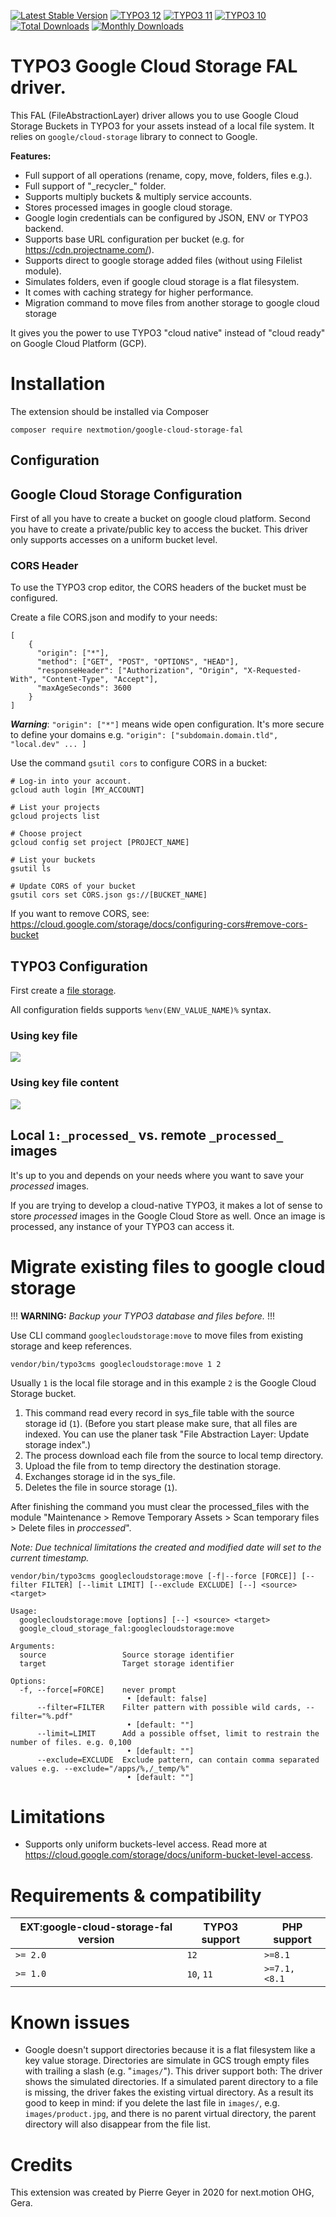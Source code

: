 [![Latest Stable Version](http://poser.pugx.org/nextmotion/google-cloud-storage-fal/v)](https://extensions.typo3.org/extension/google_cloud_storage_fal)
[![TYPO3 12](https://img.shields.io/badge/TYPO3-12-orange.svg)](https://get.typo3.org/version/12)
[![TYPO3 11](https://img.shields.io/badge/TYPO3-11-orange.svg)](https://get.typo3.org/version/11)
[![TYPO3 10](https://img.shields.io/badge/TYPO3-10-orange.svg)](https://get.typo3.org/version/10)
[![Total Downloads](https://poser.pugx.org/nextmotion/google-cloud-storage-fal/d/total)](https://packagist.org/packages/nextmotion/google-cloud-storage-fal)
[![Monthly Downloads](https://poser.pugx.org/nextmotion/google-cloud-storage-fal/d/monthly)](https://packagist.org/packages/nextmotion/google-cloud-storage-fal)

# TYPO3 Google Cloud Storage FAL driver.

This FAL (FileAbstractionLayer) driver allows you to use Google Cloud Storage Buckets in TYPO3 for your assets instead of a local file system. It relies on ```google/cloud-storage``` library to connect to Google.

**Features:**
- Full support of all operations (rename, copy, move, folders, files e.g.).
- Full support of "\_recycler\_" folder.
- Supports multiply buckets & multiply service accounts.
- Stores processed images in google cloud storage.
- Google login credentials can be configured by JSON, ENV or TYPO3 backend.
- Supports base URL configuration per bucket (e.g. for https://cdn.projectname.com/). 
- Supports direct to google storage added files (without using Filelist module).
- Simulates folders, even if google cloud storage is a flat filesystem.
- It comes with caching strategy for higher performance. 
- Migration command to move files from another storage to google cloud storage

It gives you the power to use TYPO3 "cloud native" instead of "cloud ready" on Google Cloud Platform (GCP).

# Installation

The extension should be installed via Composer

```
composer require nextmotion/google-cloud-storage-fal
```

## Configuration

## Google Cloud Storage Configuration

First of all you have to create a bucket on google cloud platform. Second you have to create a private/public key to access the bucket. This driver only supports accesses on a uniform bucket level. 

### CORS Header

To use the TYPO3 crop editor, the CORS headers of the bucket must be configured.

Create a file CORS.json and modify to your needs:  
```
[
    {
      "origin": ["*"],
      "method": ["GET", "POST", "OPTIONS", "HEAD"],
      "responseHeader": ["Authorization", "Origin", "X-Requested-With", "Content-Type", "Accept"],
      "maxAgeSeconds": 3600
    }
]
```

***Warning***: `"origin": ["*"]` means wide open configuration. It's more secure to define your domains e.g. 
`"origin": ["subdomain.domain.tld", "local.dev" ... ] `


Use the command `gsutil cors` to configure CORS in a bucket:
```
# Log-in into your account.
gcloud auth login [MY_ACCOUNT]

# List your projects
gcloud projects list

# Choose project
gcloud config set project [PROJECT_NAME]

# List your buckets
gsutil ls

# Update CORS of your bucket
gsutil cors set CORS.json gs://[BUCKET_NAME]
```

If you want to remove CORS, see: https://cloud.google.com/storage/docs/configuring-cors#remove-cors-bucket

## TYPO3 Configuration

First create a [file storage](https://docs.typo3.org/m/typo3/reference-coreapi/master/en-us/ApiOverview/Fal/Administration/Storages.html).

All configuration fields supports `%env(ENV_VALUE_NAME)%` syntax. 

### Using key file

![](Documentation/Screenshots/driver-configuration-json-key-file.png)

### Using key file content

![](Documentation/Screenshots/driver-configuration-json-key-value.png)

## Local `1:_processed_` vs. remote `_processed_` images

It's up to you and depends on your needs where you want to save your _processed_ images. 

If you are trying to develop a cloud-native TYPO3, it makes a lot of sense to store _processed_ images in the Google Cloud Store as well. Once an image is processed, any instance of your TYPO3 can access it. 

# Migrate existing files to google cloud storage 

!!!
**WARNING:** *Backup your TYPO3 database and files before.* 
!!!

Use CLI command `googlecloudstorage:move` to move files from existing storage and keep references.

```
vendor/bin/typo3cms googlecloudstorage:move 1 2
```
Usually `1` is the local file storage and in this example `2` is the Google Cloud Storage bucket.

1. This command read every record in sys_file table with the source storage id (`1`). (Before you start please make sure, that all files are indexed. You can use the planer task "File Abstraction Layer: Update storage index".) 
2. The process download each file from the source to local temp directory.
3. Upload the file from to temp directory the destination storage.
4. Exchanges storage id in the sys_file.
5. Deletes the file in source storage (`1`).

After finishing the command you must clear the processed_files with the module "Maintenance >
Remove Temporary Assets > Scan temporary files > Delete files in _proccessed_".

*Note: Due technical limitations the created and modified date will set to the current timestamp.*

```
vendor/bin/typo3cms googlecloudstorage:move [-f|--force [FORCE]] [--filter FILTER] [--limit LIMIT] [--exclude EXCLUDE] [--] <source> <target>

Usage:
  googlecloudstorage:move [options] [--] <source> <target>
  google_cloud_storage_fal:googlecloudstorage:move

Arguments:
  source                 Source storage identifier
  target                 Target storage identifier

Options:
  -f, --force[=FORCE]    never prompt
                          • [default: false]
      --filter=FILTER    Filter pattern with possible wild cards, --filter="%.pdf"
                          • [default: ""]
      --limit=LIMIT      Add a possible offset, limit to restrain the number of files. e.g. 0,100
                          • [default: ""]
      --exclude=EXCLUDE  Exclude pattern, can contain comma separated values e.g. --exclude="/apps/%,/_temp/%"
                          • [default: ""]

```

# Limitations

- Supports only uniform buckets-level access. Read more at https://cloud.google.com/storage/docs/uniform-bucket-level-access.

# Requirements & compatibility

| EXT:google-cloud-storage-fal version | TYPO3 support | PHP support    |
|--------------------------------------|---------------|----------------|
| `>= 2.0`                             | `12`          | `>=8.1`        |
| `>= 1.0`                             | `10`, `11`    | `>=7.1, <8.1`  |

# Known issues

* Google doesn't support directories because it is a flat filesystem like a key value storage. Directories are simulate in GCS trough empty files with trailing a slash (e.g. "`images/`"). This driver support both: The driver shows the simulated directories. If a simulated parent directory to a file is missing, the driver fakes the existing virtual directory. As a result its good to keep in mind: if you delete the last file in `images/`, e.g. `images/product.jpg`, and there is no parent virtual directory, the parent directory will also disappear from the file list. 

# Credits

This extension was created by Pierre Geyer in 2020 for next.motion OHG, Gera.
